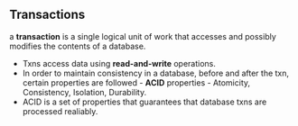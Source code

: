 



## Transactions 
a **transaction** is a single logical unit of work that accesses and possibly modifies the contents of a database.
* Txns access data using **read-and-write** operations.
* In order to maintain consistency in a database, before and after the txn, certain properties are followed - **ACID** properties - Atomicity, Consistency, Isolation, Durability.
* ACID is a set of properties that guarantees that database txns are processed realiably. 